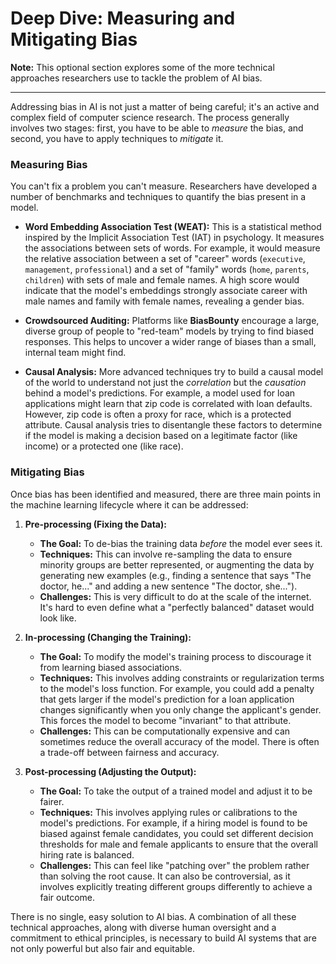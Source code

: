 # Deep Dive: Measuring and Mitigating Bias

**Note:** This optional section explores some of the more technical approaches researchers use to tackle the problem of AI bias.

---

Addressing bias in AI is not just a matter of being careful; it's an active and complex field of computer science research. The process generally involves two stages: first, you have to be able to *measure* the bias, and second, you have to apply techniques to *mitigate* it.

### Measuring Bias

You can't fix a problem you can't measure. Researchers have developed a number of benchmarks and techniques to quantify the bias present in a model.

*   **Word Embedding Association Test (WEAT):** This is a statistical method inspired by the Implicit Association Test (IAT) in psychology. It measures the associations between sets of words. For example, it would measure the relative association between a set of "career" words (`executive`, `management`, `professional`) and a set of "family" words (`home`, `parents`, `children`) with sets of male and female names. A high score would indicate that the model's embeddings strongly associate career with male names and family with female names, revealing a gender bias.

*   **Crowdsourced Auditing:** Platforms like **BiasBounty** encourage a large, diverse group of people to "red-team" models by trying to find biased responses. This helps to uncover a wider range of biases than a small, internal team might find.

*   **Causal Analysis:** More advanced techniques try to build a causal model of the world to understand not just the *correlation* but the *causation* behind a model's predictions. For example, a model used for loan applications might learn that zip code is correlated with loan defaults. However, zip code is often a proxy for race, which is a protected attribute. Causal analysis tries to disentangle these factors to determine if the model is making a decision based on a legitimate factor (like income) or a protected one (like race).

### Mitigating Bias

Once bias has been identified and measured, there are three main points in the machine learning lifecycle where it can be addressed:

1.  **Pre-processing (Fixing the Data):**
    *   **The Goal:** To de-bias the training data *before* the model ever sees it.
    *   **Techniques:** This can involve re-sampling the data to ensure minority groups are better represented, or augmenting the data by generating new examples (e.g., finding a sentence that says "The doctor, he..." and adding a new sentence "The doctor, she...").
    *   **Challenges:** This is very difficult to do at the scale of the internet. It's hard to even define what a "perfectly balanced" dataset would look like.

2.  **In-processing (Changing the Training):**
    *   **The Goal:** To modify the model's training process to discourage it from learning biased associations.
    *   **Techniques:** This involves adding constraints or regularization terms to the model's loss function. For example, you could add a penalty that gets larger if the model's prediction for a loan application changes significantly when you only change the applicant's gender. This forces the model to become "invariant" to that attribute.
    *   **Challenges:** This can be computationally expensive and can sometimes reduce the overall accuracy of the model. There is often a trade-off between fairness and accuracy.

3.  **Post-processing (Adjusting the Output):**
    *   **The Goal:** To take the output of a trained model and adjust it to be fairer.
    *   **Techniques:** This involves applying rules or calibrations to the model's predictions. For example, if a hiring model is found to be biased against female candidates, you could set different decision thresholds for male and female applicants to ensure that the overall hiring rate is balanced.
    *   **Challenges:** This can feel like "patching over" the problem rather than solving the root cause. It can also be controversial, as it involves explicitly treating different groups differently to achieve a fair outcome.

There is no single, easy solution to AI bias. A combination of all these technical approaches, along with diverse human oversight and a commitment to ethical principles, is necessary to build AI systems that are not only powerful but also fair and equitable.
